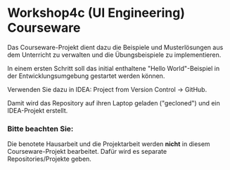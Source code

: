 # Workshop4c (UI Engineering) Courseware

Das Courseware-Projekt dient dazu die Beispiele und Musterlösungen aus dem Unterricht zu verwalten und die Übungsbeispiele zu implementieren.

In einem ersten Schritt soll das initial enthaltene "Hello World"-Beispiel in der Entwicklungsumgebung gestartet werden können.

Verwenden Sie dazu in IDEA:  Project from Version Control -> GitHub.

Damit wird das Repository auf ihren Laptop geladen ("gecloned") und ein IDEA-Projekt erstellt. 

### Bitte beachten Sie:

Die benotete Hausarbeit und die Projektarbeit werden **nicht** in diesem Courseware-Projekt bearbeitet. Dafür wird es separate Repositories/Projekte geben.

